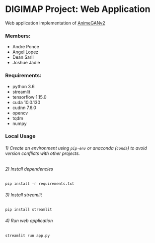 # DIGIMAP Project: Web Application

Web application implementation of [AnimeGANv2](https://github.com/TachibanaYoshino/AnimeGANv2)

### Members:

- Andre Ponce
- Angel Lopez
- Dean Saril
- Joshue Jadie

### Requirements:

* python 3.6
* streamlit
* tensorflow 1.15.0
* cuda 10.0.130
* cudnn 7.6.0
* opencv
* tqdm
* numpy

### Local Usage
###### 1) Create an environment using `pip-env` or anaconda (`conda`) to avoid version conflicts with other projects.
###### 2) Install dependencies
`pip install -r requirements.txt` 
###### 3) Install streamlit
`pip install streamlit`
###### 4) Run web application
`streamlit run app.py`
